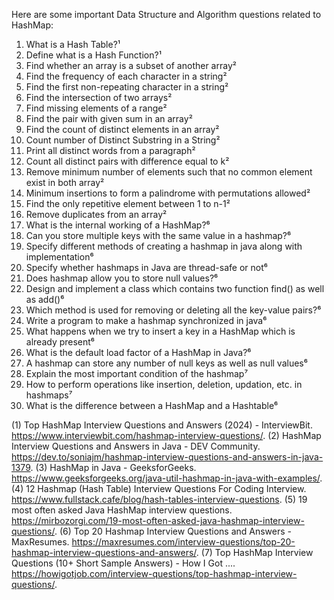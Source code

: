 Here are some important Data Structure and Algorithm questions related to HashMap:

1. What is a Hash Table?¹
2. Define what is a Hash Function?¹
3. Find whether an array is a subset of another array²
4. Find the frequency of each character in a string²
5. Find the first non-repeating character in a string²
6. Find the intersection of two arrays²
7. Find missing elements of a range²
8. Find the pair with given sum in an array²
9. Find the count of distinct elements in an array²
10. Count number of Distinct Substring in a String²
11. Print all distinct words from a paragraph²
12. Count all distinct pairs with difference equal to k²
13. Remove minimum number of elements such that no common element exist in both array²
14. Minimum insertions to form a palindrome with permutations allowed²
15. Find the only repetitive element between 1 to n-1²
16. Remove duplicates from an array²
17. What is the internal working of a HashMap?⁶
18. Can you store multiple keys with the same value in a hashmap?⁶
19. Specify different methods of creating a hashmap in java along with implementation⁶
20. Specify whether hashmaps in Java are thread-safe or not⁶
21. Does hashmap allow you to store null values?⁶
22. Design and implement a class which contains two function find() as well as add()⁶
23. Which method is used for removing or deleting all the key-value pairs?⁶
24. Write a program to make a hashmap synchronized in java⁶
25. What happens when we try to insert a key in a HashMap which is already present⁶
26. What is the default load factor of a HashMap in Java?⁶
27. A hashmap can store any number of null keys as well as null values⁶
28. Explain the most important condition of the hashmap⁷
29. How to perform operations like insertion, deletion, updation, etc. in hashmaps⁷
30. What is the difference between a HashMap and a Hashtable⁶

(1) Top HashMap Interview Questions and Answers (2024) - InterviewBit. https://www.interviewbit.com/hashmap-interview-questions/.
(2) HashMap Interview Questions and Answers in Java - DEV Community. https://dev.to/soniajm/hashmap-interview-questions-and-answers-in-java-1379.
(3) HashMap in Java - GeeksforGeeks. https://www.geeksforgeeks.org/java-util-hashmap-in-java-with-examples/.
(4) 12 Hashmap (Hash Table) Interview Questions For Coding Interview. https://www.fullstack.cafe/blog/hash-tables-interview-questions.
(5) 19 most often asked Java HashMap interview questions. https://mirbozorgi.com/19-most-often-asked-java-hashmap-interview-questions/.
(6) Top 20 Hashmap Interview Questions and Answers - MaxResumes. https://maxresumes.com/interview-questions/top-20-hashmap-interview-questions-and-answers/.
(7) Top HashMap Interview Questions (10+ Short Sample Answers) - How I Got .... https://howigotjob.com/interview-questions/top-hashmap-interview-questions/.

